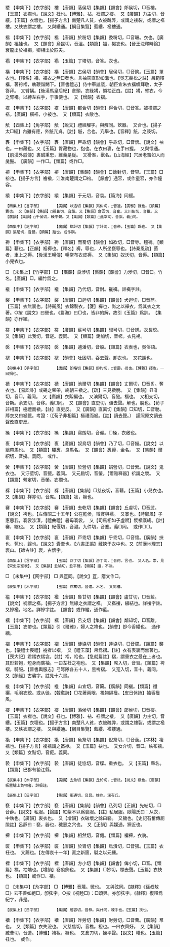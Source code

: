 <!-- { "loadSidebar": true } -->
褛	【申集下】【衣字部】	褸	【唐韻】落侯切【集韻】【韻會】郞侯切，□音樓。【玉篇】衣襟也。【說文】衽也。【博雅】、袩、衽謂之褸。　又【廣韻】力主切，音縷。【玉篇】衣壞也。【揚子方言】南楚凡人貧，衣被醜弊，或謂之褸裂，或謂之襤褸。又紩衣謂之褸。　又與縷通。【綱目集覽】藍縷、襤褸通。

褞	【申集下】【衣字部】	褞	【唐韻】於粉切【集韻】委粉切，□音韞。衣也。【廣韻】褞袿也。　又【韻會】烏昆切，音溫。【類篇】褞，褐衣也。【晉王沈釋時論】袞龍出於褞褐，卿相出於匹夫。

褟	【申集下】【衣字部】	褟	【玉篇】丁塔切，音答。衣也。

褠	【申集下】【衣字部】	褠	【唐韻】古侯切【韻會】居侯切，□音鉤。【玉篇】單衣也。【釋名】褠，襌衣之無□者也。言袖夾直形如溝也。【吳志裴松之註】呂範釋褠，著袴褶，執鞭詣闕下。【晉書禮志】侍中車胤議，朝臣宜朱衣褠幘拜敬，太子答拜。　又臂褠。【後漢馬皇后紀】倉頭，衣綠褠，領袖正白。【註】褠，臂衣，今之臂褠。以縛左右手，于事便也。　又【增韻】衣褶。

褡	【申集下】【衣字部】	褡	【唐韻】都合切【韻會】得合切，□音答。被橫謂之褡。【廣韻】橫褡，小被也。　又【類篇】衣敝也。

觗	【酉集上】【角字部】	觗	【說文】禮經觶字。與觶同。飮器。　又合也。【揚子太□經】內雖有應，外觗亢貞。【註】觗，合也，亢舉也。【音釋】觗，之豉切。

褢	【申集下】【衣字部】	褢	【唐韻】戸乖切【韻會】乎乖切，□音懷。【說文】袖也。一曰藏也。又【玉篇】胷藏物也，抱也。在衣曰褢，在手曰握。　又與懷通。【前漢外戚傳】褢誠秉忠，維義是從。　又猾褢，獸名。【山海經】穴居老蟄如人而彘鬛。　【廣韻】一作□。【類篇】或作□。

褣	【申集下】【衣字部】	褣	【唐韻】【集韻】【韻會】□餘封切，音容。【玉篇】□褣也。【揚子方言】襜褕，江淮南楚謂之□褣。　【韻會】通容，或作童容，亦作幢容。

褤	【申集下】【衣字部】	褤	【集韻】于元切，音袁。【篇海】同褑。

	【酉集上】【言字部】		【廣韻】以追切【集韻】夷隹切，□音遺。【廣雅】就也。【類篇】責也。　又【廣韻】【集韻】□視隹切，音誰。又【集韻】倉回切，音崔。又川隹切，音推。又【廣韻】【集韻】□千侯切，輳平聲。又【集韻】【類篇】□此宰切，音采。義□同。

	【酉集中】【足字部】		【廣韻】都計切【集韻】丁計切，□音帝。【玉篇】蹋也。　又【集韻】張尼切，音胝。【類篇】跲也。或作躓。

褥	【申集下】【衣字部】	褥	【唐韻】而蜀切【韻會】如欲切，□音辱。氊褥。【類篇】藉也。【正韻】裀褥也。【釋名】褥，辱也，人所坐褻辱也。【詩秦風疏】茵者，車上之褥。【後漢王暢傳】暢常布衣皮褥。　又【集韻】奴沃切，音傉。【類篇】小兒衣也。

□	【未集上】【竹字部】	□	【廣韻】良涉切【集韻】【韻會】力涉切，□音□。竹名。【廣韻】□，編竹爲之。

褦	【申集下】【衣字部】	褦	【集韻】乃代切，音耐。褦襶。詳襶字註。

褧	【申集下】【衣字部】	褧	【唐韻】口迥切【集韻】【韻會】犬迥切，□音苘。【玉篇】衣無裏也。【詩衞風】衣錦褧衣。【箋】襌也，尚之以襌衣，爲其衣之太著。○按《說文》曰檾也，《篇海》曰□也，皆非的解，故引《玉篇》爲訓。　【集韻】亦作顈。

褨	【申集下】【衣字部】	褨	【廣韻】蘇可切【集韻】想可切，□音縒。衣長貌。　又【集韻】此我切，音瑳。義同。　又【類篇】鋤加切，音槎。衣見裼。

褩	【申集下】【衣字部】	褩	【集韻】逋潘切，音般。【類篇】衣表也，吳俗語。

褪	【申集下】【衣字部】	褪	【韻會】吐困切，吞去聲。卸衣也。　又花謝也。

	【卯集中】【手字部】		【唐韻】卽略切【集韻】卽約切，□音爵。捎也。【博雅】擇也。一曰掆也。

褫	【申集下】【衣字部】	褫	【唐韻】池爾切【集韻】【韻會】丈爾切，□音豸。奪衣也。【易訟卦】或錫之鞶帶，終朝三褫之。【疏】三見褫脫。　又【集韻】丑豸切，音□。義同。　又【廣韻】衣絮編也。　又演爾切，音酏。福也。　又相支切，音斯。余支切，音移。義□同。　又【韻會】直吏切，値去聲。解也，脫也。【荀子非相篇】極禮而褫。【註】直吏反。　又【廣韻】直离切【集韻】□知切，□音馳。蓐衣又曰褫氊。考證：〔【荀子非相篇】極禮而褫。【註】讀去聲。〕　謹照原文讀去聲改直吏反。 

褬	【申集下】【衣字部】	褬	【集韻】寫朗切，音顙。□褬，衣敝也。

褭	【申集下】【衣字部】	褭	【廣韻】奴鳥切【韻會】乃了切，□音嫋。【說文】以組帶馬也。　又【類篇】騕褭，良馬名。　又【韻會】褭蹄，金名。　又【集韻】爾紹切，音擾。義同。　或作。

褮	【申集下】【衣字部】	褮	【唐韻】於營切【集韻】娟營切，□音縈。【說文】鬼衣也。　又汙莖切，音甖。義同。　又元扃切，音螢。【爾雅釋器】袕謂之褮。　又【類篇】縈定切，音鎣。衣襉也。

褯	【申集下】【衣字部】	褯	【唐韻】【集韻】□慈夜切，音藉。【玉篇】小兒衣也。　又【集韻】祥亦切，音席。【類篇】袚，褯也。

褰	【申集下】【衣字部】	褰	【唐韻】去乾切【集韻】【韻會】丘虔切，□音愆。【說文】袴也。【左傳昭二十五年】公在乾侯，徵褰與襦。　又搴也。【詩鄭風】子惠思我，褰裳涉溱。【禮曲禮】暑毋褰裳。　又【司馬相如子虛賦】襞襀褰縐。【註】褰，縮也。　又【類篇】紀偃切，音湕。九件切，音蹇。義□同。　或作□□。

褱	【申集下】【衣字部】	褱	【唐韻】戸乖切【集韻】乎乖切，□音懷。【廣韻】挾也，苞也，歸也。【說文】囊橐也。【六書正譌】藏挾于衣中也。又【前漢地理志】褱山。【師古註】褱，古懷字。

	【酉集上】【言字部】		【玉篇】匹丁切【集韻】滂丁切，□音俜。言也。　又人名。崇，見【宋史宗室表】。　又【集韻】丑鳩切，丑平聲。【類篇】譠，不決。

□	【未集中】【网字部】	□	與罝同。【說文】罝，籀文作□。

	【辰集中】【木字部】		【玉篇】作蒿切，音遭。木名。　又同槽。

褴	【申集下】【衣字部】	襤	【唐韻】魯甘切【集韻】【韻會】盧甘切，□音藍。【說文】裯謂之襤。【揚子方言】無緣之衣謂之襤。　又襤褸，綴結也。詳褸字註。　又襂襤，地名。詳襂字註。　【韻會】或作繿，通作藍。

褵	【申集下】【衣字部】	褵	【唐韻】呂支切【集韻】【韻會】鄰知切，□音離。【玉篇】衣帶也。【類篇】引《爾雅》，婦人之褘也。【韻會】卽今香纓也。　通作縭。

褶	【申集下】【衣字部】	褶	【唐韻】徒協切【韻會】達協切，□音牒。【類篇】襲也。【儀禮士喪禮】襚者以褶。　又【禮玉藻】帛爲褶。【註】衣有表裏而無著也。【喪大記】君褶衣褶衾。【註】褶，袷也。【急就篇註】褶，謂重衣之最在上者也。其形若袍，短身而廣袖。一曰左衽之袍也。　又【集韻】席入切，音習。【類篇】袴褶，騎服。【晉書輿服志】弓弩隊各五十人，黑袴褶。　又寔入切，音十。義同。　又【韻經】古襲字。註見十六畫。

褷	【申集下】【衣字部】	褷	【集韻】山宜切，音簛。【廣韻】同襹。【類篇】襳襹，毛羽衣貌。或从徙。【韓愈詩】□花著兩眼，視物隔褷。【皮日休詩】袖香褷風。

褸	【申集下】【衣字部】	褸	【唐韻】落侯切【集韻】【韻會】郞侯切，□音樓。【玉篇】衣襟也。【說文】衽也。【博雅】、袩、衽謂之褸。　又【廣韻】力主切，音縷。【玉篇】衣壞也。【揚子方言】南楚凡人貧，衣被醜弊，或謂之褸裂，或謂之襤褸。又紩衣謂之褸。　又與縷通。【綱目集覽】藍縷、襤褸通。

褹	【申集下】【衣字部】	褹	【唐韻】魚祭切【集韻】倪祭切，□音蓺。【字林】複襦也。【揚子方言】複襦謂之筩褹。　又【玉篇】袂也。　又女介切，音□。紩布襦。　又【類篇】女黠切，音痆。義同。

褺	【申集下】【衣字部】	褺	【唐韻】徒協切，音牒。重衣也。　又【玉篇】縣名。【類篇】巴郡有褺江縣。

	【辰集中】【木字部】		【廣韻】去魚切【集韻】丘於切，□音祛。【說文】极也。【廣韻】板置驢上負物者。詳极註。

	【辰集上】【日字部】		【集韻】衢遇切，音具。姓也。漢有丘。

褻	【申集下】【衣字部】	褻	【唐韻】【集韻】【韻會】私列切【正韻】先結切，□音薛。【說文】私服。【論語】紅紫不以爲褻服。【註】私居服。歐陽氏曰：从衣，中執也。【廣韻】衷衣也。　又【增韻】衣破壞之餘曰褻。　又穢也。【史記石奮傳厠牏註】呂靜曰：褻，器也，穢惡之穴也。　又【正韻】與媟通，狎近也。

褼	【申集下】【衣字部】	褼	【集韻】相然切，音僊。【類篇】褊褼，衣貌。

褽	【申集下】【衣字部】	褽	【唐韻】於胃切【集韻】烏潰切，□音猥。【玉篇】衣衽也。　又薦也。【左傳哀十一年】寘之新篋，褽之以元纁。

褾	【申集下】【衣字部】	褾	【唐韻】方小切【集韻】【韻會】俾小切，□音。【類篇】褾，袖端也。【增韻】卷裘飾也。　又【集韻】□妙切，標去聲。【玉篇】衣袂也。　【類篇】或作□、裱。

□	【未集中】【糸字部】	□	【博雅】音蔑。微也。　又與弦同。【隷釋】《孫叔敖□》去不善如絕□，卽弦字。○按《祝睦□》：□頌興。亦卽弦字。《隷釋》復釋爲紀字，非是。

	【辰集上】【日字部】		【集韻】居容切，音恭。與廾同，竦手也。【玉篇】扶也。

褿	【申集下】【衣字部】	褿	【唐韻】昨勞切【集韻】財勞切，□音曹。【廣韻】帬也。　又【類篇】衣失浣也。　又慈焦切，音樵。袒也。一曰衣齊好。　又【集韻】臧曹切，音遭。【博雅】褿袚，褯也。　又倉刀切，操平聲。【說文】帴也。【玉篇】衽也。　或作。

